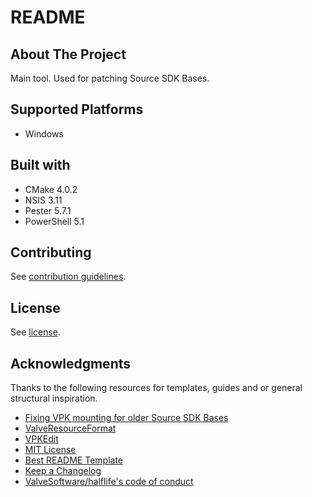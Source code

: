 # README

## About The Project

Main tool. Used for patching Source SDK Bases.

## Supported Platforms

- Windows

## Built with

- CMake 4.0.2
- NSIS 3.11
- Pester 5.7.1
- PowerShell 5.1

## Contributing

See [contribution guidelines](CONTRIBUTING.md).

## License

See [license](LICENSE).

## Acknowledgments

Thanks to the following resources for templates, guides and or general structural inspiration.

- [Fixing VPK mounting for older Source SDK Bases](https://developer.valvesoftware.com/wiki/Fixing_VPK_mounting_for_older_Source_SDK_Bases)
- [ValveResourceFormat](https://github.com/ValveResourceFormat)
- [VPKEdit](https://github.com/craftablescience/VPKEdit)
- [MIT License](https://en.wikipedia.org/wiki/MIT_License)
- [Best README Template](https://github.com/othneildrew/Best-README-Template)
- [Keep a Changelog](https://keepachangelog.com/)
- [ValveSoftware/halflife's code of conduct](https://github.com/ValveSoftware/halflife?tab=readme-ov-file#conduct)